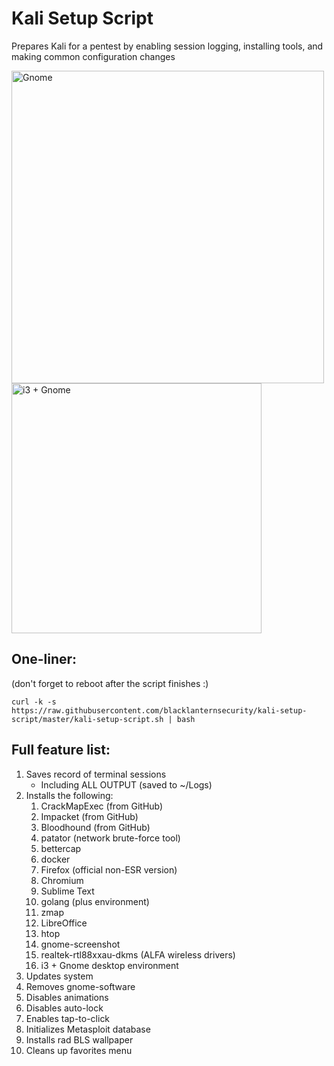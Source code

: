 # Kali Setup Script

Prepares Kali for a pentest by enabling session logging, installing tools, and making common configuration changes

<img alt="Gnome" src="https://i.imgur.com/pXh7AUu.png" width=500>
<img alt="i3 + Gnome" src="https://i.imgur.com/DEEJhvO.png" width=400>

## One-liner:
(don't forget to reboot after the script finishes :)
~~~
curl -k -s https://raw.githubusercontent.com/blacklanternsecurity/kali-setup-script/master/kali-setup-script.sh | bash
~~~

## Full feature list:

1. Saves record of terminal sessions
	- Including ALL OUTPUT (saved to ~/Logs)
1. Installs the following:
	1. CrackMapExec (from GitHub)
	1. Impacket (from GitHub)
	1. Bloodhound (from GitHub)
	1. patator (network brute-force tool)
	1. bettercap
	1. docker
	1. Firefox (official non-ESR version)
	1. Chromium
	1. Sublime Text
	1. golang (plus environment)
	1. zmap
	1. LibreOffice
	1. htop
	1. gnome-screenshot
	1. realtek-rtl88xxau-dkms (ALFA wireless drivers)
	1. i3 + Gnome desktop environment
1. Updates system
1. Removes gnome-software
1. Disables animations
1. Disables auto-lock
1. Enables tap-to-click
1. Initializes Metasploit database
1. Installs rad BLS wallpaper
1. Cleans up favorites menu